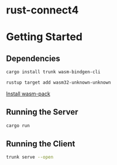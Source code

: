 # rust-connect4

# Getting Started

## Dependencies

```bash
cargo install trunk wasm-bindgen-cli
```

```bash
rustup target add wasm32-unknown-unknown
```

[Install wasm-pack](https://rustwasm.github.io/wasm-pack/)

## Running the Server

```bash
cargo run
```

## Running the Client

```bash
trunk serve --open
```

